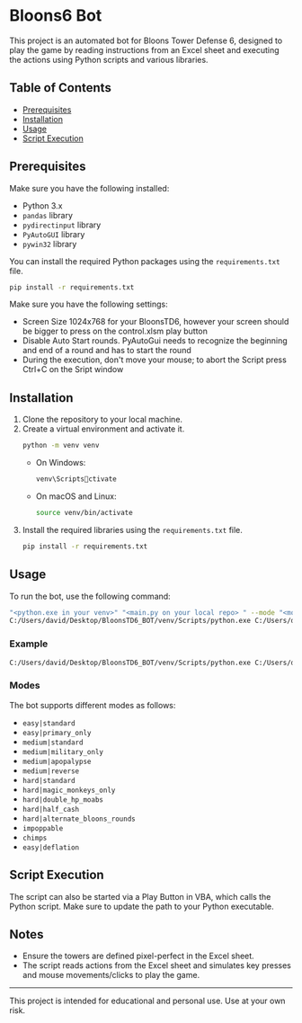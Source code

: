 
# Bloons6 Bot

This project is an automated bot for Bloons Tower Defense 6, designed to play the game by reading instructions from an Excel sheet and executing the actions using Python scripts and various libraries.

## Table of Contents
- [Prerequisites](#prerequisites)
- [Installation](#installation)
- [Usage](#usage)
- [Script Execution](#script-execution)

## Prerequisites
Make sure you have the following installed:
- Python 3.x
- `pandas` library
- `pydirectinput` library
- `PyAutoGUI` library
- `pywin32` library

You can install the required Python packages using the `requirements.txt` file.

```bash
pip install -r requirements.txt
```

Make sure you have the following settings:
- Screen Size 1024x768 for your BloonsTD6, however your screen should be bigger to press on the control.xlsm play button
- Disable Auto Start rounds. PyAutoGui needs to recognize the beginning and end of a round and has to start the round
- During the execution, don't move your mouse; to abort the Script press Ctrl+C on the Sript window

## Installation
1. Clone the repository to your local machine.
2. Create a virtual environment and activate it.
   ```bash
   python -m venv venv
   ```
   - On Windows:
     ```bash
     venv\Scriptsctivate
     ```
   - On macOS and Linux:
     ```bash
     source venv/bin/activate
     ```
3. Install the required libraries using the `requirements.txt` file.
   ```bash
   pip install -r requirements.txt
   ```

## Usage
To run the bot, use the following command:

```bash
"<python.exe in your venv>" "<main.py on your local repo> " --mode "<mode>" --control_path "<path_to_control_file>"
C:/Users/david/Desktop/BloonsTD6_BOT/venv/Scripts/python.exe C:/Users/david/Desktop/BloonsTD6_BOT/src/main.py --mode "<mode>" --control_path "<path_to_control_file>"control.xlsm"
```

### Example
```bash
C:/Users/david/Desktop/BloonsTD6_BOT/venv/Scripts/python.exe C:/Users/david/Desktop/BloonsTD6_BOT/src/main.py --mode "chimps" --control_path "C:/Users/david/Desktop/bloonsTD6_BOT/src/control.xlsm"
```

### Modes
The bot supports different modes as follows:
- `easy|standard`
- `easy|primary_only`
- `medium|standard`
- `medium|military_only`
- `medium|apopalypse`
- `medium|reverse`
- `hard|standard`
- `hard|magic_monkeys_only`
- `hard|double_hp_moabs`
- `hard|half_cash`
- `hard|alternate_bloons_rounds`
- `impoppable`
- `chimps`
- `easy|deflation`

## Script Execution
The script can also be started via a Play Button in VBA, which calls the Python script. Make sure to update the path to your Python executable.

## Notes
- Ensure the towers are defined pixel-perfect in the Excel sheet.
- The script reads actions from the Excel sheet and simulates key presses and mouse movements/clicks to play the game.

---

This project is intended for educational and personal use. Use at your own risk.
